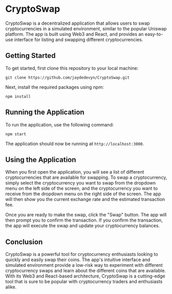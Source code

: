 # CryptoSwap

CryptoSwap is a decentralized application that allows users to swap cryptocurrencies in a simulated environment, similar to the popular Uniswap platform. The app is built using Web3 and React, and provides an easy-to-use interface for listing and swapping different cryptocurrencies.

## Getting Started

To get started, first clone this repository to your local machine:

```
git clone https://github.com/jaydedevyn/CryptoSwap.git
```

Next, install the required packages using npm:

```
npm install
```

## Running the Application

To run the application, use the following command:

```
npm start
```

The application should now be running at `http://localhost:3000`.

## Using the Application

When you first open the application, you will see a list of different cryptocurrencies that are available for swapping. To swap a cryptocurrency, simply select the cryptocurrency you want to swap from the dropdown menu on the left side of the screen, and the cryptocurrency you want to receive from the dropdown menu on the right side of the screen. The app will then show you the current exchange rate and the estimated transaction fee.

Once you are ready to make the swap, click the "Swap" button. The app will then prompt you to confirm the transaction. If you confirm the transaction, the app will execute the swap and update your cryptocurrency balances.

## Conclusion

CryptoSwap is a powerful tool for cryptocurrency enthusiasts looking to quickly and easily swap their coins. The app's intuitive interface and simulated environment provide a low-risk way to experiment with different cryptocurrency swaps and learn about the different coins that are available. With its Web3 and React-based architecture, CryptoSwap is a cutting-edge tool that is sure to be popular with cryptocurrency traders and enthusiasts alike.

